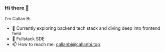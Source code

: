 ### Hi there 👋

<!--
**CallanBi/CallanBi** is a ✨ _special_ ✨ repository because its `README.md` (this file) appears on your GitHub profile. -->

I'm Callan Bi.

- 🌱 Currently exploring backend tech stack and diving deep into frontend field
- 🤔 Fullstack SDE
- 📫 How to reach me: callanbi@callanbi.top

<!-- 
![CallanBi's GitHub stats](https://github-readme-stats.vercel.app/api?username=CallanBi&show_icons=true)


[![Top Langs](https://github-readme-stats.vercel.app/api/top-langs/?username=CallanBi&layout=compact)](https://github.com/CallanBi/CallanBi) -->

<!-- <div align="left">
  <img align="center" src="https://github-readme-stats.vercel.app/api/top-langs?username=CallanBi&theme=radical" width="32%" height="200px" alt="top languages" />
   &nbsp;&nbsp;&nbsp;&nbsp;&nbsp;&nbsp;&nbsp;
  <img align="center" src="https://github-readme-stats.vercel.app/api?username=CallanBi&show_icons=true&theme=radical"  width="50%" alt="profiles" />
</div>
 -->
